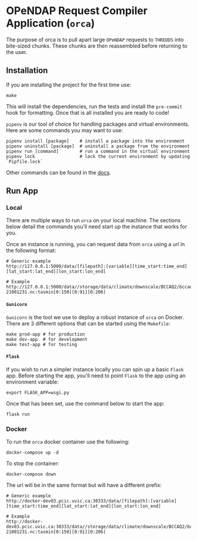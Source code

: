 # OPeNDAP Request Compiler Application (`orca`)

The purpose of orca is to pull apart large `OPeNDAP` requests to `THREDDS` into bite-sized chunks. These chunks are then reassembled before returning to the user.

## Installation
If you are installing the project for the first time use:
```
make
```
This will install the dependencies, run the tests and install the `pre-commit` hook for formatting. Once that is all installed you are ready to code!

`pipenv` is our tool of choice for handling packages and virtual environments. Here are some commands you may want to use:
```
pipenv install [package]    # install a package into the environment
pipenv uninstall [package]  # uninstall a package from the environment
pipenv run [command]        # run a command in the virtual environment
pipenv lock                 # lock the current environment by updating `Pipfile.lock`
```
Other commands can be found in the [docs](https://pipenv.pypa.io/en/latest/).

## Run App
### Local
There are multiple ways to run `orca` on your local machine. The sections below detail the commands you'll need start up the instance that works for you.

Once an instance is running, you can request data from `orca` using a url in the following format:
```
# Generic example
http://127.0.0.1:5000/data/[filepath]:[variable][time_start:time_end][lat_start:lat_end][lon_start:lon_end]

# Example
http://127.0.0.1:5000/data//storage/data/climate/downscale/BCCAQ2/bccaqv2_with_metadata/tasmin_day_BCCAQv2+ANUSPLIN300_inmcm4_historical+rcp85_r1i1p1_19500101-21001231.nc:tasmin[0:150][0:91][0:206]
```

#### `Gunicorn`
`Gunicorn` is the tool we use to deploy a robust instance of `orca` on Docker. There are 3 different options that can be started using the `Makefile`:
```
make prod-app # for production
make dev-app  # for development
make test-app # for testing
```

#### `Flask`
If you wish to run a simpler instance locally you can spin up a basic `Flask` app. Before starting the app, you'll need to point `Flask` to the app using an environment variable:
```
export FLASK_APP=wsgi.py
```

Once that has been set, use the command below to start the app:
```
flask run
```

### Docker
To run the `orca` docker container use the following:
```
docker-compose up -d
```
To stop the container:
```
docker-compose down
```

The url will be in the same format but will have a different prefix:
```
# Generic example
http://docker-dev03.pcic.uvic.ca:30333/data/[filepath]:[variable][time_start:time_end][lat_start:lat_end][lon_start:lon_end]

# Example
http://docker-dev03.pcic.uvic.ca:30333/data//storage/data/climate/downscale/BCCAQ2/bccaqv2_with_metadata/tasmin_day_BCCAQv2+ANUSPLIN300_inmcm4_historical+rcp85_r1i1p1_19500101-21001231.nc:tasmin[0:150][0:91][0:206]
```
